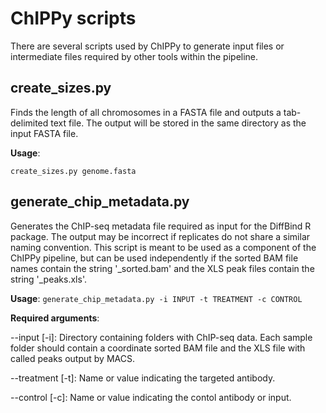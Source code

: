 # ChIPPy scripts
There are several scripts used by ChIPPy to generate input files or intermediate files required by other tools within the pipeline.
##

## create_sizes.py

Finds the length of all chromosomes in a FASTA file and outputs a tab-delimited text file. The output will be stored in the same directory as the input FASTA file.

**Usage**:

```create_sizes.py genome.fasta```

## generate_chip_metadata.py

Generates the ChIP-seq metadata file required as input for the DiffBind R package. The output may be incorrect if replicates do not share a similar naming convention. This script is meant to be used as a component of the ChIPPy pipeline, but can be used independently if the sorted BAM file names contain the string '_sorted.bam' and the XLS peak files contain the string '_peaks.xls'.

**Usage**:
```generate_chip_metadata.py -i INPUT -t TREATMENT -c CONTROL```

**Required arguments**:

   --input [-i]: Directory containing folders with ChIP-seq data. Each sample folder should contain a coordinate sorted BAM file and the XLS file with called peaks output by MACS.

   --treatment [-t]: Name or value indicating the targeted antibody.

   --control [-c]: Name or value indicating the contol antibody or input.

